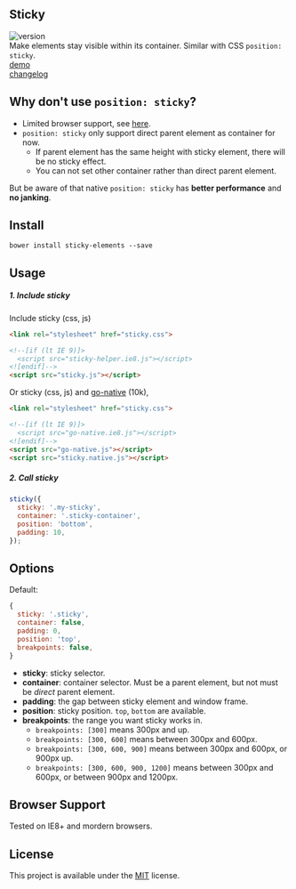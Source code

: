 ## Sticky
![version](https://img.shields.io/badge/Version-0.0.2-blue.svg)  
Make elements stay visible within its container. Similar with CSS `position: sticky`.  
[demo](http://creatiointl.org/gallery/william/sticky/v0/tests/)  
[changelog](https://github.com/ganlanyuan/sticky/blob/master/CHANGELOG.md)  

## Why don't use `position: sticky`?
- Limited browser support, see [here](http://caniuse.com/#search=sticky).
- `position: sticky` only support direct parent element as container for now. 
  - If parent element has the same height with sticky element, there will be no sticky effect.
  - You can not set other container rather than direct parent element.   

But be aware of that native `position: sticky` has **better performance** and **no janking**.  
## Install
```
bower install sticky-elements --save
```

## Usage
##### 1. Include sticky
Include sticky (css, js)
```html
<link rel="stylesheet" href="sticky.css">

<!--[if (lt IE 9)]>
  <script src="sticky-helper.ie8.js"></script>
<![endif]-->
<script src="sticky.js"></script>
```
Or sticky (css, js) and [go-native](https://github.com/ganlanyuan/go-native) (10k),
```html
<link rel="stylesheet" href="sticky.css">

<!--[if (lt IE 9)]>
  <script src="go-native.ie8.js"></script>
<![endif]-->
<script src="go-native.js"></script>
<script src="sticky.native.js"></script>
```
##### 2. Call sticky
```javascript
sticky({
  sticky: '.my-sticky', 
  container: '.sticky-container', 
  position: 'bottom',
  padding: 10,
});
```

## Options
Default:
```javascript
{ 
  sticky: '.sticky',
  container: false,
  padding: 0,
  position: 'top',
  breakpoints: false,
}
```
- **sticky**: sticky selector.
- **container**: container selector. Must be a parent element, but not must be *direct* parent element.
- **padding**: the gap between sticky element and window frame.
- **position**: sticky position. `top`, `bottom` are available.
- **breakpoints**: the range you want sticky works in.
  - `breakpoints: [300]` means 300px and up.
  - `breakpoints: [300, 600]` means between 300px and 600px.
  - `breakpoints: [300, 600, 900]` means between 300px and 600px, or 900px up.
  - `breakpoints: [300, 600, 900, 1200]` means between 300px and 600px, or between 900px and 1200px.

## Browser Support
Tested on IE8+ and mordern browsers.

## License
This project is available under the [MIT](https://opensource.org/licenses/mit-license.php) license.  
